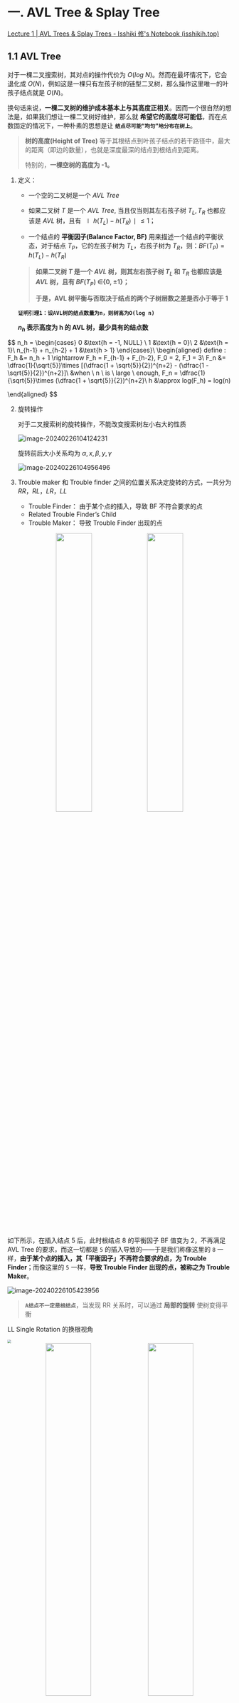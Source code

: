 # 一. AVL Tree & Splay Tree

[Lecture 1 | AVL Trees & Splay Trees - Isshiki 修's Notebook (isshikih.top)](https://note.isshikih.top/cour_note/D2CX_AdvancedDataStructure/Lec01/#avl-树_1)

## 1.1 AVL Tree

对于一棵二叉搜索树，其对点的操作代价为 $O(log \ N)$。然而在最坏情况下，它会退化成 $O(N)$，例如这是一棵只有左孩子树的链型二叉树，那么操作这里唯一的叶孩子结点就是 $O(N)$。

换句话来说，**一棵二叉树的维护成本基本上与其高度正相关**。因而一个很自然的想法是，如果我们想让一棵二叉树好维护，那么就 **希望它的高度尽可能低**，而在点数固定的情况下，一种朴素的思想是让 **`结点尽可能“均匀”地分布在树上`**。

> **树的高度(Height of Tree)** 等于其根结点到叶孩子结点的若干路径中，最大的距离（即边的数量），也就是深度最深的结点到根结点到距离。
>
> 特别的，**一棵空树的高度为 -1。**

1. 定义：

   - 一个空的二叉树是一个 $AVL \ Tree$

   - 如果二叉树 $T$ 是一个 $AVL \ Tree$, 当且仅当则其左右孩子树 $T_L , T_R$ 也都应该是 $AVL$ 树，且有 $∣ℎ(T_L)−ℎ(T_R)∣≤1$；

   - 一个结点的 **平衡因子(Balance Factor, BF)** 用来描述一个结点的平衡状态，对于结点 $T_P$，它的左孩子树为 $T_L$，右孩子树为 $T_R$，则：$BF(T_P) = h(T_L) - h(T_R)$

   > **如果二叉树 $T$ 是一个 $AVL$ 树，则其左右孩子树 $T_L$ 和 $T_R$ 也都应该是 $AVL$ 树，且有 $BF(T_P)$ ∈{0, ±1}；**
   >
   > **于是，AVL 树平衡与否取决于结点的两个子树层数之差是否小于等于 1**

   **`证明引理1：设AVL树的结点数量为n，则树高为O(log n)`**

   **$n_h$ 表示高度为 h 的 AVL 树，最少具有的结点数**

$$
n_h = \begin{cases}
0 &\text{h = -1, NULL} \\
1 &\text{h = 0}\\
2 &\text{h = 1}\\
n_{h-1} + n_{h-2} + 1 &\text{h > 1}
\end{cases}\\
\begin{aligned}
define : F_h &= n_h + 1 \rightarrow F_h = F_{h-1} + F_{h-2}, F_0 = 2, F_1 = 3\\
F_n &= \dfrac{1}{\sqrt{5}}\times [(\dfrac{1 + \sqrt{5}}{2})^{n+2} - (\dfrac{1 - \sqrt{5}}{2})^{n+2}]\\
&when \ n \ is \ large \ enough, F_n = \dfrac{1}{\sqrt{5}}\times (\dfrac{1 + \sqrt{5}}{2})^{n+2}\\
h &\approx log(F_h) = log(n)

\end{aligned}
$$

2. 旋转操作

   对于二叉搜索树的旋转操作，不能改变搜索树左小右大的性质

   ![image-20240226104124231](https://zn-typora-image.oss-cn-hangzhou.aliyuncs.com/typora_image/202402261041402.png)

   旋转前后大小关系均为 $\alpha , x, \beta, y, \gamma$

   ![image-20240226104956496](https://zn-typora-image.oss-cn-hangzhou.aliyuncs.com/typora_image/202402261049604.png)

3. Trouble maker 和 Trouble finder 之间的位置关系决定旋转的方式，一共分为 $RR，RL，LR，LL$
   - Trouble Finder： 由于某个点的插入，导致 BF 不符合要求的点
   - Related Trouble Finder’s Child
   - Trouble Maker： 导致 Trouble Finder 出现的点

<center>
    <img src = "https://zn-typora-image.oss-cn-hangzhou.aliyuncs.com/typora_image/202402271035798.png" width = 40%>
    <img src = "https://zn-typora-image.oss-cn-hangzhou.aliyuncs.com/typora_image/202402271036404.png" width = 40%>
</center>

如下所示，在插入结点 5 后，此时根结点 8 的平衡因子 BF 值变为 2，不再满足 AVL Tree 的要求，而这一切都是 `5` 的插入导致的——于是我们称像这里的 `8` 一样，**由于某个点的插入，其「平衡因子」不再符合要求的点，为 Trouble Finder**；而像这里的 `5` 一样，**导致 Trouble Finder 出现的点，被称之为 Trouble Maker**。

![image-20240226105423956](https://zn-typora-image.oss-cn-hangzhou.aliyuncs.com/typora_image/202402261054063.png)

> **`A结点不一定是根结点`**，当发现 RR 关系时，可以通过 **局部的旋转** 使树变得平衡

LL Single Rotation 的换根视角

<img src="https://zn-typora-image.oss-cn-hangzhou.aliyuncs.com/typora_image/202402271052505.png" style="zoom:50%;" />

<center>
    <img src = "https://zn-typora-image.oss-cn-hangzhou.aliyuncs.com/typora_image/202402271049092.png" width = 45%>
    <img src = "https://zn-typora-image.oss-cn-hangzhou.aliyuncs.com/typora_image/202402271049665.png" width = 45%>
    <img src = "https://zn-typora-image.oss-cn-hangzhou.aliyuncs.com/typora_image/202402271049845.png" width = 50%>
</center>

原先的根结点身处左子树的高台上，$BF(root) = h_L - h_R = 2$, 所以要将根结点从台子上拉下来，此时顺理成章，左子树的根结点成为整棵树的根结点。

为了得到二分搜索树，需要将 Trouble Finder 与 左子树的根结点相连接，此时多出的 L Right Subtree 需要连接到 Trouble Finder。

![image-20240226111114110](https://zn-typora-image.oss-cn-hangzhou.aliyuncs.com/typora_image/202402261111202.png)

以 B 为支点，先进行 C 的左旋，$C_L$ 由于比 B 大，所以成为 B 的右子树；再进行 A 的右旋，A 比 C 大，成为 C 的右子树

**`为什么是最下面的点成为根结点呢？因为ABC三个点，能满足根结点的只有C，B < C < A`**

> 用语言概括就是，**找到关键的那三个点，然后把最下面的顶到上面去，剩下两个作为左右孩子树，原先的那个点的左右孩子树则对应地，左孩子树接到左边空缺的右孩子树上，右孩子树接到右边空缺的左孩子树上。**

![image-20240226111638452](https://zn-typora-image.oss-cn-hangzhou.aliyuncs.com/typora_image/202402261116535.png)

> **`如果一个Trouble maker插入后，产生了多个Trouble Finder，该如何处理？`**
>
> **选择距离 Trouble maker 最近的 Trouble Finder 进行处理，最底层发生改变，连带效应引发上方的 Trouble Finder 的 BF 的绝对值都会减小。**

```c
int Height(AVLTree T)
{
    if(T) return T->height;
    // 空树 T == NULL
    else return -1;
}
void ChangeHeight(AVLTree T)
{
    if (T)
    {
        ChangeHeight(T->left);
        ChangeHeight(T->right);
        T->height = max(Height(T->left), Height(T->right)) + 1;
    }
}
int max(int a, int b)
{
    return a > b ? a : b;
}
AVLTree SingleRotateWithLeft(AVLTree T)
{
    AVLTree Newroot = (AVLTree)malloc(sizeof(TreeNode));
    Newroot = T->left;
    T->left = Newroot->right;
    Newroot->right = T;
    T->height = max(Height(T->left), Height(T->right)) + 1;
    Newroot->height = max(Height(Newroot->left), T->height) + 1;
    return Newroot;
}

AVLTree SingleRotateWithLeft(AVLTree T)
{
    AVLTree Newroot = (AVLTree)malloc(sizeof(TreeNode));
    // 旋转后的新根结点
    Newroot = T->left;
    // 旋转后结点关系的变化
    T->left = Newroot->right;
    Newroot->right = T;
    ChangeHeight(T);
    // T->height = max(Height(T->left), Height(T->right)) + 1;
    // Newroot->height = max(Height(Newroot->left), T->height) + 1;
    return Newroot;
}

AVLTree SingleRotateWithRight(AVLTree T)
{
    AVLTree Newroot = (AVLTree)malloc(sizeof(TreeNode));
    // 旋转后的新根结点
    Newroot = T->right;
    // 旋转后结点关系的变化
    T->right = Newroot->left;
    Newroot->left = T;
    // 旋转后更新树的高度
    ChangeHeight(T);
    // T->height = max(Height(T->left), Height(T->right)) + 1;
    // Newroot->height = max(Height(Newroot->right), T->height) + 1;
    return Newroot;
}
AVLTree DoubleRotateWithRight(AVLTree T)
{
    // RL
    // k3
    //      k2
    //  k1
    AVLTree newroot = (AVLTree)malloc(sizeof(TreeNode));
    T->right = SingleRotateWithLeft(T->right);
    // 此时 k3-k1-k2
    newroot = SingleRotateWithRight(T);
    return newroot;
}
// 定义AVL Tree的插入函数
AVLTree Insert(AVLTree T, int value)
{
    if(T == NULL)
    {
        T = (AVLTree)malloc(sizeof(TreeNode));
        T->data = value;
        T->height = 0;
        T->left = NULL;
        T->right = NULL;
    }
    else
    {
        if(value < T->data)
        {
            T->left = Insert(T->left, value);
            // 以上为二分搜索树的插入操作
            // 后续进行AVL Tree的平衡操作
            if(Height(T->left) - Height(T->right) == 2)
            {
                if(value < T->left->data)
                {
                    // LL
                    T = SingleRotateWithLeft(T);
                }
                else
                {
                    // LR
                    T = DoubleRotateWithLeft(T);
                }
            }
        }
        else if(value > T->data)
        {
            T->right = Insert(T->right, value);
            if(Height(T->right) - Height(T->left) == 2)
            {
                if(value > T->right->data)
                {
                    // RR
                    T = SingleRotateWithRight(T);
                }
                else
                {
                    // RL
                    T = DoubleRotateWithRight(T);
                }
            }
        }
        // 更新树的高度
        // T的高度等于左右子树中较高的高度加1
        T->height = max(Height(T->left), Height(T->right)) + 1;
    }
    return T;
}
```

**`提问1： 在插入的时候是否有可能使多个结点的平衡性质被打破？`**

在 complete binary tree 的基础上，连续在左子树插入两个点，一条线上 $O(log \ n)$ 个结点平衡性质被破坏

**`提问2： 如果是的话，一次旋转操作是否能使所有平衡收到破环的结点恢复正常？`**

$LL,LR,RL,RR$ 旋转都会是插入的结点深度减少 1，所以路径上所有平衡被打破的结点都能恢复

**`定理2： AVL 树的搜索插入删除操作的时间复杂度都为O(log N)`**

对于搜索，典型的二叉搜索树，没有疑问。对于插入，最多两次旋转加上一次搜索。

对于删除操作，最多进行 $$O(log N)$$ 次的旋转，而 **每次旋转都是常数级别** 的，时间复杂度仍为 $O(log N)$

```c
AVLTree Delete(AVLTree T, int value)
{
    // 树为空,直接返回NULL
    if (T == NULL)
    {
        return NULL;
    }
    // 待删除的结点在T的左子树上
    if (value < T->data)
    {
        T->left = Delete(T->left, value);
        //删除结点后,如果AVL Tree失去平衡,则进行相应的调节
        if(Height(T->right) - Height(T->left) == 2)
        {
            AVLTree temp = T->right;
            if(Height(temp->left) > Height(temp->right))
            {
                T = DoubleRotateWithRight(T);
            }
            else
            {
                T = SingleRotateWithRight(T);
            }
        }
    }
    // 待删除的结点在T的右子树上
    else if (value > T->data)
    {
        T->right = Delete(T->right, value);
        if(Height(T->left) - Height(T->right) == 2)
        {
            AVLTree temp = T->left;
            if(Height(temp->right) > Height(temp->left))
            {
                T = DoubleRotateWithLeft(T);
            }
            else
            {
                T = SingleRotateWithLeft(T);
            }
        }
    }
    else
    {
        // 待删除的点在根结点
        if(T->left == NULL && T->right == NULL)
        {
            free(T);
            return NULL;
        }
        else if(T->right == NULL && T->left)
        {
            AVLTree temp = T;
            T = T->left;
            free(temp);
        }
        else if(T->left == NULL && T->right)
        {
            AVLTree temp = T;
            T = T->right;
            free(temp);
        }
        // 左右子树均非空，根据两棵树的height选择替换的结点
        else
        {
            if(Height(T->left) >= Height(T->right))
            {
                // 选择左子树中的最大值替换根结点
                AVLTree temp = T->left;
                while(temp->right)
                {
                    temp = temp->right;
                }
                int max = temp->data;
                T->data = max;
                T->left = Delete(T->left, max);
            }
            else
            {
                // 选择右子树中的最小值替换根结点
                AVLTree temp = T->right;
                while(temp->left)
                {
                    temp = temp->left;
                }
                int min = temp->data;
                T->data = min;
                T->right = Delete(T->right, min);
            }
        }
    }
    ChangeHeight(T);
    T->height = max(Height(T->left), Height(T->right)) + 1;
    return T;
}
```

## 1.2 Splay Tree

Splay Tree 的目标： 具体来说就是对于 $M$ 次任意操作，其时间复杂度都为 $O(MlogN)$，均摊下来这 $M$ 个操作每一个都需要 $O(logN)$。

Splay 的核心思想就是，每当我们 **访问一个结点**（比如 **查询** 某个点、**插入** 某个点，甚至是 **删除** 某个点），我们就 **通过一系列操作将目标点转移到根部**，形象上理解就是不断旋转整个树的构造，知道把点转到根部。

- 搜索：使用普通二叉搜索树的方法找到结点，然后通过 splay 操作经过一系列旋转将搜索的结点移动到根结点的位置；

- 插入：使用普通二叉搜索树的方法找到要插入的位置进行插入，然后把刚刚插入的结点通过 splay 操作经过一系列旋转移动到根结点的位置；

- 删除：使用普通二叉搜索树的方法找到要删除的结点，然后通过 splay 操作经过一系列旋转将要删除的结点移动到根结点的位置，然后删除根结点（现在根结点就是要删除的点），然后和普通二叉搜索树的删除一样进行合理的 merge 即可。

  **`先移到根结点，在进行删除`**

> 假如第一次访问，时间复杂度是 O(N), 那么第二次访问就是 O(1)，因为此时该点已经位于根结点。

<img src="https://zn-typora-image.oss-cn-hangzhou.aliyuncs.com/typora_image/202402271115247.png" alt="image-20240227111555204" style="zoom:50%;" />

如图所示，此时 $k1, k2, k3$ 对应 LR 的旋转关系，并且 $k3$ 是最近的 Trouble Finder。

利用换根思想，以 $k1$ 为根结点

<img src="https://zn-typora-image.oss-cn-hangzhou.aliyuncs.com/typora_image/202402271116075.png" alt="image-20240227111608032" style="zoom:50%;" />

要使根结点为 $k1$ , 则将对 $k4,k5$ 进行 **两次 LL rotation。**

第一次以 $k4$ 为支点，对 $k1,k4,k5$ 进行操作，此时得到 $k4$ 为根结点，$k5$ 成为 $k4$ 的右子树，

第二次以 $k1$ 为支点，对 $k2,k1,k4进行操作$，$k4$ 成为 $k1$ 的右结点

<img src="https://zn-typora-image.oss-cn-hangzhou.aliyuncs.com/typora_image/202402271116802.png" alt="image-20240227111622765" style="zoom:50%;" />

> **如何将上图所示，假如按照优先操作最近的 Trouble Finder 转化为 AVL Tree**

<img src="https://zn-typora-image.oss-cn-hangzhou.aliyuncs.com/typora_image/202402271127406.png" alt="image-20240227112731359" style="zoom:50%;" />

LR rotation，$k1$ 成为 $k2,k3$ 的根结点

<img src="https://zn-typora-image.oss-cn-hangzhou.aliyuncs.com/typora_image/202402271127586.png" alt="image-20240227112746537" style="zoom:50%;" />

此时 $k4$ 是最近的 Trouble Finder， 按照 LL rotatio 得到下图

<img src="https://zn-typora-image.oss-cn-hangzhou.aliyuncs.com/typora_image/202402271128782.png" alt="image-20240227112806736" style="zoom:50%;" />

剩余 $k5$ 是 Trouble Finder， 再进行一次 LL rotation

<img src="https://zn-typora-image.oss-cn-hangzhou.aliyuncs.com/typora_image/202402261134247.png" alt="image-20240226113438181" style="zoom:50%;" />

搜索 k1 的时间复杂度降低，但是搜索 k3 的时间复杂度增大，牺牲了某些点

> **`此时你会发现，两次LL rotation 作用的顺序不一样，得到的结果可能是AVL Tree，也有可能不是。且与所得结论矛盾`**

> **`以下引入，处理Splay Tree 的 处理方法`**

对于任意一个结点 X，我们记其父结点为 P(Parent)，其父结点的父结点为 G(Grandparent)。

当我们访问到某个点 X 时：

- 如果 P 是根结点，则直接进行一次 ` [Single Rotation]`，将 X 转到根结点；

- 如果 P 不是根结点

  - 当情况为 LR / RL 时，进行一次 ` [LR Rotation / RL Rotation]`，我们称之为 zig-zag；不在一条直线上

  - 当情况为 LL / RR 时，进行两次 `[Single Rotation]`，使得 X、P、G 的顺序逆转，像跷跷板一样，我们称之为 zig-zig；在一条直线上

    ==此时 LL/RR 执行的顺序有严格要求，远端优先==

  > **zig-zig 是与 naive 的方法不一样的地方！**
  >
  > **特别注意 naive 的方法 `先交换X 和P 的位置关系`，然后交换 X 和 G 的位置关系，**
  >
  > **但是 zig-zig 的标准操作方式是，`先交换P 和G 的位置关系`，再交换 X 和 P 的位置关系！**
  >
  > **这个区别就是它与 naive 方法的唯一区别，却能实现我们最终均摊的目标**；

![image-20240226113917385](https://zn-typora-image.oss-cn-hangzhou.aliyuncs.com/typora_image/202402261139454.png)

### 1.3.2 对点操作

Splay Tree 除了在完成所有操作以后都需要进行一次 Splay 操作，其他部分都和 BST 一样。

- Find X

  根据 BST 的性质，可以在 $O(log N)$ 的时间内找到 X，接下来需要通过旋转操作，将 X 不断旋转至根结点

  ![image-20240227124922018](https://zn-typora-image.oss-cn-hangzhou.aliyuncs.com/typora_image/202402271249111.png)

- Remove X

  根据二分搜索树的性质，可以在 $O(log N)$ 的时间内找到 X，接下来需要通过旋转操作，将 X 不断旋转至根结点。`后续删除Root结点，找到左子树的最大值或者右子树的最小值，再进一步调整`

- FindMax

  根据 BST 的性质，可以在 $O(log N)$ 的时间里找到最大值，将它旋转到根部以后，可以发现 **`它没有右孩子树`**，直接删掉就行。

```c
#include <stdio.h>
#include <stdlib.h>

// 定义二分搜索树结构体
typedef struct SplayNode *SplayTree;
struct SplayNode
{
    int data;
    SplayTree left;
    SplayTree right;
    SplayTree parent;
} SplayNode;

SplayTree Insert(SplayTree T, int value);
SplayTree Find(SplayTree T, int value);
void Parent(SplayTree T);

SplayTree Insert(SplayTree T, int value)
{
    if (T == NULL)
    {
        T = (SplayTree)malloc(sizeof(SplayNode));
        T->data = value;
        T->left = T->right = NULL;
    }
    else
    {
        if (value < T->data)
        {
            T->left = Insert(T->left, value);
        }
        else if (value > T->data)
        {
            T->right = Insert(T->right, value);
        }
    }
    return T;
}
// 递归遍历树，建立父子关系
void Parent(SplayTree T)
{
    if (T->left)
    {
        T->left->parent = T;
        Parent(T->left);
    }
    if (T->right)
    {
        T->right->parent = T;
        Parent(T->right);
    }
}

SplayTree Find(SplayTree T, int value)
{
    if (T == NULL)
    {
        return NULL;
    }
    else
    {
        if (value < T->data)
        {
            return Find(T->left, value);
        }
        else if (value > T->data)
        {
            return Find(T->right, value);
        }
        else
        {
            return T;
        }
    }
}
SplayTree SingleRotateWithLeft(SplayTree T)
{
    SplayTree newroot = T->left;
    if (T->parent)
    {
        SplayTree G = T->parent;
        T->left = newroot->right;
        newroot->right = T;
        T->parent = newroot;
        newroot->parent = G;
        if(G->left == T)
            G->left = newroot;
        else
            G->right = newroot;
    }
    else
    {
        T->left = newroot->right;
        newroot->right = T;
        T->parent = newroot;
        newroot->parent = NULL;
    }

    return newroot;
}
SplayTree SingleRotateWithRight(SplayTree T)
{
    SplayTree newroot = T->right;
    if (T->parent)
    {
        SplayTree G = T->parent;
        T->right = newroot->left;
        newroot->left = T;
        T->parent = newroot;
        newroot->parent = G;
        if(G->left == T)
            G->left = newroot;
        else
            G->right = newroot;
    }
    else
    {
        T->right = newroot->left;
        newroot->left = T;
        T->parent = newroot;
        newroot->parent = NULL;
    }
    return newroot;
}

SplayTree DoubleRotateWithLeft(SplayTree T)
{
    SplayTree P = T->left;
    SplayTree newroot = P->right;
    if(T->parent)
    {
        SplayTree G = T->parent;
        T->left = SingleRotateWithRight(T->left);
        newroot = SingleRotateWithLeft(T);
        newroot->parent = G;
    }
    else
    {
        T->left = SingleRotateWithRight(T->left);
        newroot = SingleRotateWithLeft(T);
        newroot->parent = NULL;
    }
    return newroot;

}
SplayTree DoubleRotateWithRight(SplayTree T)
{
    SplayTree newroot = T->right->left;
    if(T->parent)
    {
        SplayTree G = T->parent;
        T->right = SingleRotateWithLeft(T->right);
        newroot = SingleRotateWithRight(T);
        newroot->parent = G;
    }
    else
    {
        T->right = SingleRotateWithLeft(T->right);
        newroot = SingleRotateWithRight(T);
        newroot->parent = NULL;
    }
    return newroot;
}
SplayTree RotatetoRoot(SplayTree T, int value)
{
    SplayTree temp = (SplayTree)malloc(sizeof(SplayNode));
    temp = Find(T, value);
    while (temp->parent != NULL)
    {
        SplayTree G = temp->parent->parent;
        SplayTree P = temp->parent;
        // 如果temp的父结点是根结点
        if (temp->parent == T)
        {
            // 直接进行一次SingleRotate，将temp旋转到根结点
            if (temp->parent->left == temp)
            {
                temp = SingleRotateWithLeft(temp->parent);
            }
            else
            {
                temp = SingleRotateWithRight(temp->parent);
            }
        }
        // 如果temp的父结点不是根结点
        else
        {
            // 按照Zig-zig 或者 Zig-zag分类讨论
            // LL型 zig-zig
            if (G->left == P && P->left == temp)
            {
                P = SingleRotateWithLeft(G);
                temp = SingleRotateWithLeft(P);
            }
            // RR型 zig-zig
            else if (G->right == P && P->right == temp)
            {
                P = SingleRotateWithRight(G);
                temp = SingleRotateWithRight(P);
            }
            // LR型 zig-zag
            else if (G->left == P && P->right == temp)
            {
                temp = DoubleRotateWithLeft(G);
            }
            // RL型 zig-zag
            else if (G->right == P && P->left == temp)
            {
                temp = DoubleRotateWithRight(G);
            }
        }
    }
    return temp;
}

void Levelorder(SplayTree T)
{
    SplayTree queue[100];
    int front = 0, rear = 0;
    int currentLevelCount = 1, nextLevelCount = 0;
    if (T == NULL)
    {
        return;
    }
    queue[rear++] = T;
    while (front < rear)
    {
        SplayTree temp = queue[front++];
        printf("%d ", temp->data);
        currentLevelCount--;
        if (temp->left)
        {
            queue[rear++] = temp->left;
            nextLevelCount++;
        }
        if (temp->right)
        {
            queue[rear++] = temp->right;
            nextLevelCount++;
        }
        if (currentLevelCount == 0)
        {
            printf("\n");
            currentLevelCount = nextLevelCount;
            nextLevelCount = 0;
        }
    }
}
int main()
{
    SplayTree T = NULL;
    T = Insert(T, 10);
    T = Insert(T, 4);
    T = Insert(T, 11);
    T = Insert(T, 2);
    T = Insert(T, 6);
    T = Insert(T, 12);
    T = Insert(T, 1);
    T = Insert(T, 3);
    T = Insert(T, 5);
    T = Insert(T, 8);
    T = Insert(T, 7);
    T = Insert(T, 9);
    T = Insert(T, 13);
    Parent(T);
    T->parent = NULL;
    T = RotatetoRoot(T, 3);
    Levelorder(T);
    Parent(T);
    T->parent = NULL;
    T = RotatetoRoot(T, 9);
    Levelorder(T);
    Parent(T);
    T->parent = NULL;
    T = RotatetoRoot(T, 1);
    Levelorder(T);
    Parent(T);
    T->parent = NULL;
    T = RotatetoRoot(T, 5);

    Levelorder(T);
}
```

对于 Insert 操作

```c
SplayTree RotatetoRoot(SplayTree T, int value)
{
    SplayTree temp = (SplayTree)malloc(sizeof(SplayNode));
    T = Insert(T, value);
    Parent(T);
    temp = Find(T, value);
    while (temp->parent != NULL)
    {
        SplayTree G = temp->parent->parent;
        SplayTree P = temp->parent;
        // 如果temp的父结点是根结点
        if (temp->parent == T)
        {
            // 直接进行一次SingleRotate，将temp旋转到根结点
            if (temp->parent->left == temp)
            {
                temp = SingleRotateWithLeft(temp->parent);
            }
            else
            {
                temp = SingleRotateWithRight(temp->parent);
            }
        }
        // 如果temp的父结点不是根结点
        else
        {
            // 按照Zig-zig 或者 Zig-zag分类讨论
            // LL型 zig-zig
            if (G->left == P && P->left == temp)
            {
                P = SingleRotateWithLeft(G);
                temp = SingleRotateWithLeft(P);
            }
            // RR型 zig-zig
            else if (G->right == P && P->right == temp)
            {
                P = SingleRotateWithRight(G);
                temp = SingleRotateWithRight(P);
            }
            // LR型 zig-zag
            else if (G->left == P && P->right == temp)
            {
                temp = DoubleRotateWithLeft(G);
            }
            // RL型 zig-zag
            else if (G->right == P && P->left == temp)
            {
                temp = DoubleRotateWithRight(G);
            }
        }
    }
    return temp;
}
```

> **只需在 RotateToRoot 函数中，先插入指定值 value，建立 parent 关系，再找到该 value，进行旋转到 root**

> **`删除：`**
>
> **`使用普通二叉搜索树的方法找到要删除的结点，然后通过splay 操作经过一系列旋转将要删除的结点移动到根结点的位置，`**
>
> **`然后删除根结点（现在根结点就是要删除的点），然后和普通二叉搜索树的删除一样进行合理的merge 即可。`**

（**`AVL树和Splay树的旋转代码区别在于：AVL树的旋转选取的是height更大的结点作为基准点，也就是高位的结点，因为插入一个点后，要确保高位以下的结点的height都得到更新，这样才能计算高位的平衡因子>=2.`**

**`但是在splay树中，我们都是先找到目标结点，显然它是在下方，我们需要根据它的parent和grandparent的位置，确定当前的旋转方式。所以旋转的代码是以下位的点作为基准点`**。此时略有问题，可忽略不看）

## 1.3 Amortized Analysis

**Any M consecutive operations take at most O(M log N) time.** **--** **Amortized** **time bound**

它计算的是从初始状态开始，连续的 M 次任意操作 **最多有** 的代价。

需要注意的是，它不同于平均时间分析（所有可能的操作出现概率平均，也就是直接求平均）和概率算法的概率分析（平均话所有可能的随机选择，也就是加权求平均）不同，摊还分析和概率完全无关。

worse-case  bound >= amortized  bound >= average-case   bound

针对上方的不等式，由于 amortized bound 限制了所有的 M 次操作，所以其上界就等于最差的情况发生 M 次。（由于 amortized bound 是连续的 M 次任意操作 **最多有** 的代价。）**average bound 存在稀释**，所以大于等于平均情况

> **对于上界等于最差的情况发生 M 次，忽略了有的序列是不可能出现的。例如在空树上用 $O(N)$ 的时间进行删除。`摊还分析则是希望排除最差情况分析中不可能的情况。`**
>
> **注意点：`摊还分析要求从空结构开始`，。否则可以思考从一个已经有很多元素的栈里面一次性 Multipop 出所有元素，这一步操作的复杂度显然不再是 O(1 · 1) 的**

### 1.3.1 aggregate analysis 聚合法

> **Show that for all** **n, a sequence of n** **operations takes** **worst-case** **time** **$$T(n)$$ in total. In the worst case, the average cost, or amortized cost, per operation is** $T(n)/n$

```c
// stack with multipop
void MultiPop(int k, Stack S)
{
    while(!IsEmpty(S) && k > 0)
    {
        Pop(S);
        k--;
    }
}
// T = min(sizeof(S), k)
```

**Consider a sequence of n Push, Pop, and `MultiPop` operations on an initially empty stack.**

均摊付出的最大代价是：$n-1$ 次 $push$，1 次 $multipop$

$T(n) = (n-1)O(1) + O(n-1) = O(n)$

$T_{amortized} = O(n) / n = O(1)$

### 1.3.2 accounting method 核算法

**截长补短**

记 $credit = amortized \ cost \ \widehat c_i - actual \ cost \ c_i$

对所有的 n 次操作而言，都有

![image-20240227170031420](https://zn-typora-image.oss-cn-hangzhou.aliyuncs.com/typora_image/202402271700505.png)

**`目的是满足之前的不等式，保证摊还成本平均成本大` $\sum_{i = 1}^n credit_i >=0$**

> 举个例子说明上述不等式

![image-20240227170243857](https://zn-typora-image.oss-cn-hangzhou.aliyuncs.com/typora_image/202402271702909.png)

因为我们希望一次操作摊还成本为 O(1)，所以我们希望这三种操作的成本都是 **常数级别** 的，这样只要使得 $\sum_{i = 1}^n credit_i >=0$，那就直接证明了结论。但是我们知道，MultiPop 的代价比较大，把它调整为常数，对应的 $\Delta < 0$，必然需要代价小的操作 $\Delta > 0$，所以才有了例子中把 Push 操作代价调整为 2，然后我们可以 **利用 size(S) ⩾ 0 这一约束证明 $\sum_{i = 1}^n credit_i >=0$**

$$
\begin{aligned}
sizeof(S) >= 0 &\rightarrow credit >= 0 \\
&\rightarrow O(n) = \sum \widehat c_i >= \sum c_i\\
&\rightarrow T_{amortized} = O(n)/n = O(1)
\end{aligned}
$$

栈内有剩余，说明 multipop 没有发挥全力，导致实际成本小于均摊成本。

均摊成本的考量在于，使栈内没有剩余，意味着 push 一定 pop，这样 push 的成本变为 2，包含了 pop 和 multipop

### 1.3.3 potential method 势能法

上面的核算法相对形象，但要为每一个操作设计一个摊还代价 $\widehat c_i = c_i + \Delta_i$ 并不像上述例子那么简单，况且需要保证 $\sum_{i=1}^n \Delta_i >= 0$.对于比较复杂的结构，如 splaytree，就很难办.

定义一个势能函数，**第 i 次操作** 的摊还代价是 $\widehat c_i = c_i + (\phi(D_i)-\phi(D_{i-1}))$

$D_i$ 是第 i 次操作之后的数据结构，$\phi(D_i)$ 表示第 i 次操作之后的势能

每一步的摊还代价等于真实操作的代价加上势函数的变化

![image-20240226120839516](https://zn-typora-image.oss-cn-hangzhou.aliyuncs.com/typora_image/202402261208596.png)

为了使得摊还成本是平均成本的上界，我们仍然需要满足 $\sum_{i=1}^n \widehat c_i >= \sum_{i=1}^n c_i$, 因此只需要满足 $\phi(D_n) >= \phi(D_0)$

**`只需要调整设计，初始状态时$\phi(D_0)$最小，等于0，后续的每一步操作势能都不会小于0`**

如果 $\sum_{i=1}^n c_i = O(log N)$，合理的势能函数选择应该满足 $Φ(Dn) − Φ(D0)$ 也是 $O(log n)$，否则会影响估算的精确度。

![image-20240227170748762](https://zn-typora-image.oss-cn-hangzhou.aliyuncs.com/typora_image/202402271707826.png)

针对上述例子，定义势能函数为栈中存在的元素个数

$$
push: \phi(D_i) - \phi(D_{i-1}) = sizeof(S) + 1 - sizeof(S) = 1\\
\rightarrow \widehat c_i = c_i + \phi(D_i) - \phi(D_{i-1}) = 1 + 1 = 2\\

pop: \phi(D_i) - \phi(D_{i-1}) = sizeof(S) - 1 - sizeof(S) = -1\\
\rightarrow \widehat c_i = c_i + \phi(D_i) - \phi(D_{i-1}) = 1 - 1 = 0\\

Multipop: \phi(D_i) - \phi(D_{i-1}) = sizeof(S) - k - sizeof(S) = -k\\
\rightarrow \widehat c_i = c_i + \phi(D_i) - \phi(D_{i-1}) = k - k = 0\\
$$

$$
\widehat c_i\\
\vec{a} 向量\\
\overline{a} 平均值\\
\widehat{a}(线性回归，直线方程) y 尖\\
\widetilde{a} 颚化符号  等价无穷小\\
\dot{a}   一阶导数\\
\ddot{a}  二阶导数\\
$$

### 1.3.4 Splay Tree 的 摊还分析

我们考虑一个跟结点高度相关的（或类似的）势能函数。

我们注意到在 Splay 操作中，**几乎每个结点的高度都会改变**，哪怕该结点为根结点的子树没有任何变化。如果我们直接使用结点高度作为势能函数，**后续的数学计算与推导会变得非常复杂**。

一个可用的势能函数是树中所有结点的 `rank` 之和：

$$
\phi(T) = \sum_{i = 1}^nlog S(i) =  \sum_{i = 1}^nR(i)
$$

$S(i)$ 指的是子树 $i$ 的结点数，包括结点 $i$.

$R(i)$ 表示结点 $i$ 的 **rank**，$R(i) = logS(i)$

> **选取 rank 之和作为势能函数的好处是除了 X, P, G 三个结点外，其他结点在 splay 操作中 rank 保持不变，因而可以简化计算。**

![image-20240305213733449](https://zn-typora-image.oss-cn-hangzhou.aliyuncs.com/typora_image/202403052137617.png)

1. **Zig:** 在整个操作中只有 **X 和 P** 的 rank 值有变化。

   $$
     \widehat c_i = c_i + \phi(D_i)-\phi(D_{i-1}) = c_i + R_2(X) -R_1(X) + R_2(P)-R_1(P)
   $$

   其中 $R_2(X) -R_1(X) > 0 , R_2(P)-R_1(P) <= 0$

   所以 $\widehat c_i <= 1 + R_2(X) - R_1(X) <= 1 + 3(R_2(X) - R_1(X))$

2. **Zig-Zag:** 两次旋转

   $$
     \widehat c_i =  2 + R_2(X) -R_1(X) + R_2(P)-R_1(P) + R_2(G) - R_1(G)\\
     G \ is \ root, X \ is \ also \ root \rightarrow R_2(X) = R_1(G)\\
     \widehat c_i =  2  -R_1(X) + R_2(P)-R_1(P) + R_2(G)\\
   $$

   > 引理： 若 $a + b <= c$, 且 $a ,b$ 均为正整数，则 $log a+ log b <= 2logc -2$

$$
  \widehat c_i =  2  -R_1(X) + R_2(P)-R_1(P) + R_2(G)\\
  S_2(P) + S_2(G) <= S_2(X) \rightarrow R_2(P) + R_2(G) <= 2R_2(X) -2\\
  \widehat c_i <= 2 - R_1(X)-R_1(P)+2R_2(X)-2 <= 2(R_2(X)-R_1(X)) \\
  \widehat c_i <= 3(R_2(X)-R_1(X))
$$

3. **Zig-zig**：两次旋转
   $$
     \widehat c_i =  2 + R_2(X) -R_1(X) + R_2(P)-R_1(P) + R_2(G) - R_1(G)\\
     G \ is \ root, X \ is \ also \ root \rightarrow R_2(X) = R_1(G)\\
     \widehat c_i =  2  -R_1(X) + R_2(P)-R_1(P) + R_2(G)
   $$

最后，给定一个伸展树上访问节点 X 的一系列 M 个 splay 操作（zig、zigzig、zigzag），其中最多只会有 1 个 zig。把他们都给加起来后，可得：

$$
\begin{aligned}
\sum_{i = 1}^M \widehat c_i <&= 1 + 3 [R_M(X)-R_{M-1}(X)] + \sum_{i = 1}^{M-1}3(R_i(X) - R_{i-1}(X))\\
& =  1 + 3 [R_M(X)-R_{M-1}(X)] + 3 [R_{M-1}(X) - R_0(X)] \\
&= 1+3R_M(X)-3R_0(X) = O(log n)
\end{aligned}
$$

> **上面证明每一次操作的均摊成本都是 $O(logN)$ 级别。考虑到上课有个例子对退化成链表的树的叶结点做 Splay 操作，复杂度为 $O(n)$。是否产生矛盾？**

这并不矛盾，一个是 **均摊成本**，一个是 **真实成本**

**`我们应该证明M个连续操作的成本不大于$O(MlogN)$`**

令 $T_0$ 为操作前的 splay Tree，为空树。$T_i$ 为第 $i$ 次操作后的伸展树($1 <= i <= M$), $c_i$ 为第 $i$ 次操作的实际成本

$$
\sum_{i = 1}^M \widehat c_i = \sum_{i = 1}^M c_i + \phi(T_M) - \phi(T_0)\\
\sum_{i = 1}^M c_i = \sum_{i = 1}^M \widehat c_i + \phi(T_0) - \phi(T_M) <= \sum_{i = 1}^M \widehat c_i + \phi(T_0) = \sum_{i = 1}^M \widehat c_i = O(MlogN)
$$

> **`定理`**：**Splay 树的搜索、插入和删除操作的摊还复杂度均为 $O(log n)$。**

![image-20240305211223356](https://zn-typora-image.oss-cn-hangzhou.aliyuncs.com/typora_image/202403052112417.png)

![image-20240305211234461](https://zn-typora-image.oss-cn-hangzhou.aliyuncs.com/typora_image/202403052112533.png)

$$
\begin{aligned}
&assume \ \phi = 2|S_B|\\
&enqueue : \widehat c_i = c_i = 1\\
&dequeue:
\begin{cases}
\widehat c_i = c_i + \phi(D_i) - \phi(D_{i-1}) = 1 + 2(-1) = -1 & not \  empty\\
\widehat c_i = c_i + \phi(D_i) - \phi(D_{i-1}) = 2sizeof(A) + 2sizeof(A) & empty\\
\end{cases}\\
&assume \ \phi = 2|S_A|\\
&enqueue : \widehat c_i = c_i + \phi(D_i) - \phi(D_{i-1})= 1 + 2 = 3\\
&dequeue:
\begin{cases}
\widehat c_i = c_i + \phi(D_i) - \phi(D_{i-1}) = 1  & not \  empty\\
\widehat c_i = c_i + \phi(D_i) - \phi(D_{i-1}) = 2sizeof(A) - 2sizeof(A) = 0 & empty\\
\end{cases}\\
& finally \ select \ A
\end{aligned}
$$

![image-20240305210939260](https://zn-typora-image.oss-cn-hangzhou.aliyuncs.com/typora_image/202403052109442.png)

![image-20240305210953355](https://zn-typora-image.oss-cn-hangzhou.aliyuncs.com/typora_image/202403052109470.png)

$$
insert: \phi(D_i) - \phi(D_{i-1}) = sizeof(list) + 1 - sizeof(list) = 1\\
\rightarrow \widehat c_i = c_i + \phi(D_i) - \phi(D_{i-1}) = 1 + 1 = 2\\

sum: \phi(D_i) - \phi(D_{i-1}) = 1 - sizeof(list) = 1 - k\\
\rightarrow \widehat c_i = c_i + \phi(D_i) - \phi(D_{i-1}) = k + 1 - k = 1\\
$$

## 1.4 习题集

1. If the depth of an AVL tree is 6 **(the depth of an empty tree is defined to be -1)**, then the minimum possible number of nodes in this tree is:

   - A. 13

   - B. 17

   - C. 20

   - `D. 33`

   **前面的递推关系式 $N_h = N_{h-1} + N_{h-2} + 1, N_0 = 1, N_1 = 2$**

   那么 $N_2 = 4, N_3 = 7, N_4 = 12, N_5= 20， N_6= 33$

2. Insert 2, 1, 4, 5, 9, 3, 6, 7 into an initially empty AVL tree. Which one of the following statements is FALSE?

   - A. 4 is the root

   - `B. 3 and 7 are siblings`

   - C. 2 and 6 are siblings

   - D. 9 is the parent of 7

   ![image-20240420151419290](https://zn-typora-image.oss-cn-hangzhou.aliyuncs.com/typora_image/202404201514388.png)

3. For the result of accessing the keys 3, 9, 1, 5 in order in the splay tree in the following figure, which one of the following statements is FALSE?

   ![](https://images.ptausercontent.com/128)

   - A. 5 is the root

   - B. 1 and 9 are siblings

   - C. 6 and 10 are siblings

   - `D. 3 is the parent of 4`

   ```
   5
   1 9
   2 6 10
   4 8 11
   3 7 12
   13
   ```

   ![1.4](https://zn-typora-image.oss-cn-hangzhou.aliyuncs.com/typora_image/202404201517514.png)

4. When doing amortized analysis, which one of the following statements is FALSE?

   - A. **Aggregate analysis(聚合法)** shows that for all $n$, a sequence of $n$ operations takes worst-case time $T(n)$ in total. Then the amortized cost per operation is therefore $T(n)/n$

   - B. `For potential method(势能法), a good potential function should always assume its **maximum** at the start of the sequence`

     **`势能法，要求初始时刻的势能最小`**

   - C. For **accounting method(核算法)**, when an operation's amortized cost exceeds its actual cost, we save the difference as credit to pay for later operations whose amortized cost is less than their actual cost

   - D. The difference between aggregate analysis and accounting method is that the later one assumes that the amortized costs of the operations may differ from each other

     **聚合法是求平均，假设的是 amortized cost 是相等的。account 法假设的是 amortized cost 是不相等的每次操作。当操作的摊余成本超过其实际成本时，我们会将差额存为 credit，以支付摊余成本低于其实际成本的后续操作**

5. Consider the following buffer management problem. **Initially the buffer size (the number of blocks) is one**. **Each block can accommodate exactly one item**. As soon as a new item arrives, check if there is an available block. If yes, put the item into the block, induced a cost of one. **Otherwise, the buffer size is doubled**, and then the item is able to put into. **==Moreover, the old items have to be moved into the new buffer so it costs $k+1$ to make this insertion, where $k$ is the number of old items.==** Clearly, if there are $N$ items, the worst-case cost for one insertion can be $\Omega (N)$. To show that the average cost is $O(1)$, let us turn to the amortized analysis. To simplify the problem, assume that the buffer is full after all the $N$ items are placed. Which of the following potential functions works?

   - A. The number of items currently in the buffer

   - B. The opposite number of items currently in the buffer

   - C. The number of available blocks currently in the buffer

   - D. `The opposite number of available blocks in the buffer`

$$
\begin{aligned}
&assume \ D \ is \  right,\Phi(D_i) 表示 buffer 空余格数的相反数\\
&not full: \widehat c_i =  c_i + \phi(D_i) - \phi(D_{i-1})= c_i + [-(size - k) +(size - k + 1)] = 1 + 1 = 2\\
&full : \widehat c_i = c_i + \phi(D_i) - \phi(D_{i-1}) = k + 1 + (1-k) - 0 = 2\\

\\
\\
&assume \ C \ is  \ right，\Phi(D_i) 表示 buffer 空余格数 \\
&not full: \widehat c_i = c_i - 1 = 0\\
&full : \widehat c_i = c_i + k -1 = k+1  + k-1 = 2k\\
\\
& 从铺满 buffer 开始逆推\\
&N/2 + N/2 + N/4 + N/4 +N/8 + N/8 = N + N/2 + N/4 + \cdots +1\\
&logN 项\\
&\dfrac{1-2^{logN+1}}{1-2}
\end{aligned}
$$

- A. The number of items currently in the buffer

- B. The opposite number of items currently in the buffer

- C. The number of available blocks currently in the buffer

- D. `The opposite number of available blocks in the buffer`

![1.2](https://zn-typora-image.oss-cn-hangzhou.aliyuncs.com/typora_image/202404201533578.png)
